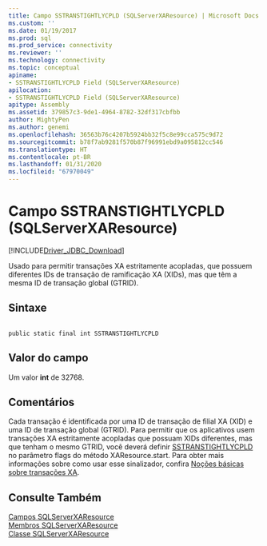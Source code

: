 ```yaml
---
title: Campo SSTRANSTIGHTLYCPLD (SQLServerXAResource) | Microsoft Docs
ms.custom: ''
ms.date: 01/19/2017
ms.prod: sql
ms.prod_service: connectivity
ms.reviewer: ''
ms.technology: connectivity
ms.topic: conceptual
apiname:
- SSTRANSTIGHTLYCPLD Field (SQLServerXAResource)
apilocation:
- SSTRANSTIGHTLYCPLD Field (SQLServerXAResource)
apitype: Assembly
ms.assetid: 379857c3-9de1-4964-8782-32df317cbfbb
author: MightyPen
ms.author: genemi
ms.openlocfilehash: 36563b76c4207b5924bb32f5c8e99cca575c9d72
ms.sourcegitcommit: b78f7ab9281f570b87f96991ebd9a095812cc546
ms.translationtype: HT
ms.contentlocale: pt-BR
ms.lasthandoff: 01/31/2020
ms.locfileid: "67970049"
---
```

# <a name="sstranstightlycpld-field-sqlserverxaresource"></a>Campo SSTRANSTIGHTLYCPLD (SQLServerXAResource)
[!INCLUDE[Driver_JDBC_Download](../../../includes/driver_jdbc_download.md)]

  Usado para permitir transações XA estritamente acopladas, que possuem diferentes IDs de transação de ramificação XA (XIDs), mas que têm a mesma ID de transação global (GTRID).  
  
## <a name="syntax"></a>Sintaxe  
  
```  
  
public static final int SSTRANSTIGHTLYCPLD  
```  
  
## <a name="field-value"></a>Valor do campo  
 Um valor **int** de 32768.  
  
## <a name="remarks"></a>Comentários  
 Cada transação é identificada por uma ID de transação de filial XA (XID) e uma ID de transação global (GTRID). Para permitir que os aplicativos usem transações XA estritamente acopladas que possuam XIDs diferentes, mas que tenham o mesmo GTRID, você deverá definir [SSTRANSTIGHTLYCPLD](../../../connect/jdbc/reference/sstranstightlycpld-field-sqlserverxaresource.md) no parâmetro flags do método XAResource.start. Para obter mais informações sobre como usar esse sinalizador, confira [Noções básicas sobre transações XA](../../../connect/jdbc/understanding-xa-transactions.md).  
  
## <a name="see-also"></a>Consulte Também  
 [Campos SQLServerXAResource](../../../connect/jdbc/reference/sqlserverxaresource-fields.md)   
 [Membros SQLServerXAResource](../../../connect/jdbc/reference/sqlserverxaresource-members.md)   
 [Classe SQLServerXAResource](../../../connect/jdbc/reference/sqlserverxaresource-class.md)  
  
  
